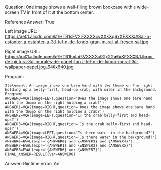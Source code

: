 Question: One image shows a wall-filling brown bookcase with a wide-screen TV in front of it at the bottom center.

Reference Answer: True

Left image URL: https://ae01.alicdn.com/kf/HTB1sFV2IFXXXXcvXXXXq6xXFXXXU/Sal-n-estanter-a-estanter-a-3d-tel-n-de-fondo-gran-mural-al-fresco-sal.jpg

Right image URL: https://ae01.alicdn.com/kf/HTB1hoLdKVXXXXa0XpXXq6xXFXXXB/Libros-de-pintura-3d-murales-de-papel-tapiz-tel-n-de-fondo-mural-3d-wallpaper-papel.jpg_640x640.jpg

Program:

```
Statement: An image shows one bare hand with the thumb on the right holding up a belly-first, head-up crab, with water in the background.
Program:
ANSWER0=VQA(image=LEFT,question='Does the image shows one bare hand with the thumb on the right holding a crab?')
ANSWER1=VQA(image=RIGHT,question='Does the image shows one bare hand with the thumb on the right holding a crab?')
ANSWER2=VQA(image=LEFT,question='Is the crab belly-first and head-ups?')
ANSWER3=VQA(image=RIGHT,question='Is the crab belly-first and head-ups?')
ANSWER4=VQA(image=LEFT,question='Is there water in the background?')
ANSWER5=VQA(image=RIGHT,question='Is there water in the background?')
ANSWER6=EVAL(expr='{ANSWER0} and {ANSWER2} and {ANSWER4}')
ANSWER7=EVAL(expr='{ANSWER1} and {ANSWER3} and {ANSWER5}')
ANSWER8=EVAL(expr='{ANSWER6} xor {ANSWER7}')
FINAL_ANSWER=RESULT(var=ANSWER8)
```
Answer: Runtime error: 'An'

